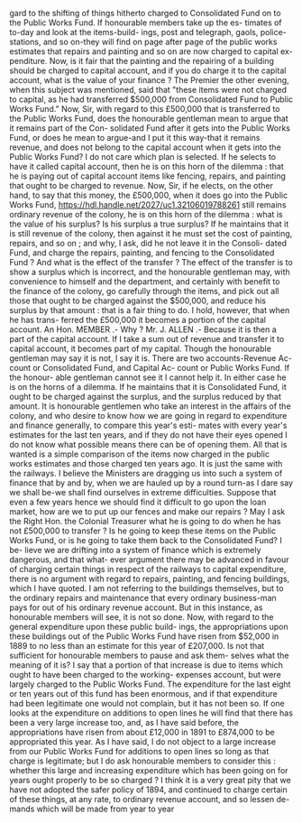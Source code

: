 gard to the shifting of things hitherto charged to Consolidated Fund on to the Public Works Fund. If honourable members take up the es- timates of to-day and look at the items-build- ings, post and telegraph, gaols, police-stations, and so on-they will find on page after page of the public works estimates that repairs and painting and so on are now charged to capital ex- penditure. Now, is it fair that the painting and the repairing of a building should be charged to capital account, and if you do charge it to the capital account, what is the value of your finance ? The Premier the other evening, when this subject was mentioned, said that "these items were not charged to capital, as he had transferred $500,000 from Consolidated Fund to Public Works Fund." Now, Sir, with regard to this £500,000 that is transferred to the Public Works Fund, does the honourable gentleman mean to argue that it remains part of the Con- solidated Fund after it gets into the Public Works Fund, or does he mean to argue-and I put it this way-that it remains revenue, and does not belong to the capital account when it gets into the Public Works Fund? I do not care which plan is selected. If he selects to have it called capital account, then he is on this horn of the dilemma : that he is paying out of capital account items like fencing, repairs, and painting that ought to be charged to revenue. Now, Sir, if he elects, on the other hand, to say that this money, the £500,000, when it does go into the Public Works Fund, https://hdl.handle.net/2027/uc1.32106019788261 still remains ordinary revenue of the colony, he is on this horn of the dilemma : what is the value of his surplus? Is his surplus a true surplus? If he maintains that it is still revenue of the colony, then against it he must set the cost of painting, repairs, and so on ; and why, I ask, did he not leave it in the Consoli- dated Fund, and charge the repairs, painting, and fencing to the Consolidated Fund ? And what is the effect of the transfer ? The effect of the transfer is to show a surplus which is incorrect, and the honourable gentleman may, with convenience to himself and the department, and certainly with benefit to the finance of the colony, go carefully through the items, and pick out all those that ought to be charged against the $500,000, and reduce his surplus by that amount : that is a fair thing to do. I hold, however, that when he has trans- ferred the £500,000 it becomes a portion of the capital account. An Hon. MEMBER .- Why ? Mr. J. ALLEN .- Because it is then a part of the capital account. If I take a sum out of revenue and transfer it to capital account, it becomes part of my capital. Though the honourable gentleman may say it is not, I say it is. There are two accounts-Revenue Ac- count or Consolidated Fund, and Capital Ac- count or Public Works Fund. If the honour- able gentleman cannot see it I cannot help it. In either case he is on the horns of a dilemma. If he maintains that it is Consolidated Fund, it ought to be charged against the surplus, and the surplus reduced by that amount. It is honourable gentlemen who take an interest in the affairs of the colony, and who desire to know how we are going in regard to expenditure and finance generally, to compare this year's esti- mates with every year's estimates for the last ten years, and if they do not have their eyes opened I do not know what possible means there can be of opening them. All that is wanted is a simple comparison of the items now charged in the public works estimates and those charged ten years ago. It is just the same with the railways. I believe the Ministers are dragging us into such a system of finance that by and by, when we are hauled up by a round turn-as I dare say we shall be-we shall find ourselves in extreme difficulties. Suppose that even a few years hence we should find it difficult to go upon the loan market, how are we to put up our fences and make our repairs ? May I ask the Right Hon. the Colonial Treasurer what he is going to do when he has not £500,000 to transfer ? Is he going to keep these items on the Public Works Fund, or is he going to take them back to the Consolidated Fund? I be- lieve we are drifting into a system of finance which is extremely dangerous, and that what- ever argument there may be advanced in favour of charging certain things in respect of the railways to capital expenditure, there is no argument with regard to repairs, painting, and fencing buildings, which I have quoted. I am not referring to the buildings themselves, but to the ordinary repairs and maintenance that every ordinary business-man pays for out of his ordinary revenue account. But in this instance, as honourable members will see, it is not so done. Now, with regard to the general expenditure upon these public build- ings, the appropriations upon these buildings out of the Public Works Fund have risen from $52,000 in 1889 to no less than an estimate for this year of £207,000. Is not that sufficient for honourable members to pause and ask them- selves what the meaning of it is? I say that a portion of that increase is due to items which ought to have been charged to the working- expenses account, but were largely charged to the Public Works Fund. The expenditure for the last eight or ten years out of this fund has been enormous, and if that expenditure had been legitimate one would not complain, but it has not been so. If one looks at the expenditure on additions to open lines he will find that there has been a very large increase too, and, as I have said before, the appropriations have risen from about £12,000 in 1891 to £874,000 to be appropriated this year. As I have said, I do not object to a large increase from our Public Works Fund for additions to open lines so long as that charge is legitimate; but I do ask honourable members to consider this : whether this large and increasing expenditure which has been going on for years ought properly to be so charged ? I think it is a very great pity that we have not adopted the safer policy of 1894, and continued to charge certain of these things, at any rate, to ordinary revenue account, and so lessen de- mands which will be made from year to year 
